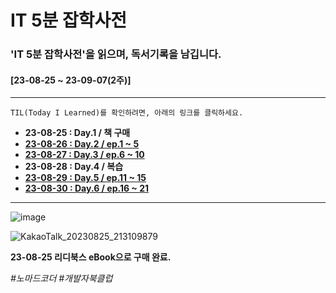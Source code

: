 # IT 5분 잡학사전

### 'IT 5분 잡학사전'을 읽으며, 독서기록을 남깁니다.

#### [23-08-25 ~ 23-09-07(2주)]

---

`TIL(Today I Learned)를 확인하려면, 아래의 링크를 클릭하세요.`

- **23-08-25 : Day.1 / 책 구매**
- **<a href="https://github.com/dition0221/it_dictionary_book_club/tree/main/day2_ep1-5" target="_blank">23-08-26 : Day.2 / ep.1 ~ 5</a>**
- **<a href="https://github.com/dition0221/it_dictionary_book_club/tree/main/day3_ep6-10" target="_blank">23-08-27 : Day.3 / ep.6 ~ 10</a>**
- **23-08-28 : Day.4 / 복습**
- **<a href="https://github.com/dition0221/it_dictionary_book_club/tree/main/day5_ep11-15" target="_blank">23-08-29 : Day.5 / ep.11 ~ 15</a>**
- **<a href="https://github.com/dition0221/it_dictionary_book_club/tree/main/day6_ep16-21" target="_blank">23-08-30 : Day.6 / ep.16 ~ 21</a>**

---

![image](https://github.com/dition0221/dition0221/assets/129196812/90ef0f10-a937-4fdc-bbc3-9fec7bea822a)

![KakaoTalk_20230825_213109879](https://github.com/dition0221/dition0221/assets/129196812/df7dafa3-1bb6-4306-979b-e3cc053453e4)

**23-08-25 리디북스 eBook으로 구매 완료.**

_\#노마드코더_
_\#개발자북클럽_
